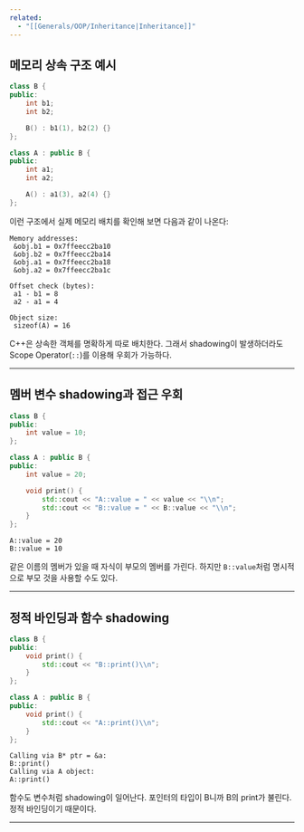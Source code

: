 ```yaml
---
related:
  - "[[Generals/OOP/Inheritance|Inheritance]]"
---
```

## 메모리 상속 구조 예시

```cpp
class B {
public:
    int b1;
    int b2;

    B() : b1(1), b2(2) {}
};

class A : public B {
public:
    int a1;
    int a2;

    A() : a1(3), a2(4) {}
};
```

이런 구조에서 실제 메모리 배치를 확인해 보면 다음과 같이 나온다:

```
Memory addresses:
 &obj.b1 = 0x7ffeecc2ba10
 &obj.b2 = 0x7ffeecc2ba14
 &obj.a1 = 0x7ffeecc2ba18
 &obj.a2 = 0x7ffeecc2ba1c

Offset check (bytes):
 a1 - b1 = 8
 a2 - a1 = 4

Object size:
 sizeof(A) = 16
```

C++은 상속한 객체를 명확하게 따로 배치한다. 그래서 shadowing이 발생하더라도 Scope Operator(`::`)를 이용해 우회가 가능하다.

---

## 멤버 변수 shadowing과 접근 우회

```cpp
class B {
public:
    int value = 10;
};

class A : public B {
public:
    int value = 20;

    void print() {
        std::cout << "A::value = " << value << "\\n";
        std::cout << "B::value = " << B::value << "\\n";
    }
};
```

```
A::value = 20
B::value = 10
```

같은 이름의 멤버가 있을 때 자식이 부모의 멤버를 가린다. 하지만 `B::value`처럼 명시적으로 부모 것을 사용할 수도 있다.

---

## 정적 바인딩과 함수 shadowing

```cpp
class B {
public:
    void print() {
        std::cout << "B::print()\\n";
    }
};

class A : public B {
public:
    void print() {
        std::cout << "A::print()\\n";
    }
};
```

```
Calling via B* ptr = &a:
B::print()
Calling via A object:
A::print()
```

함수도 변수처럼 shadowing이 일어난다. 포인터의 타입이 B니까 B의 print가 불린다. 정적 바인딩이기 때문이다.

---